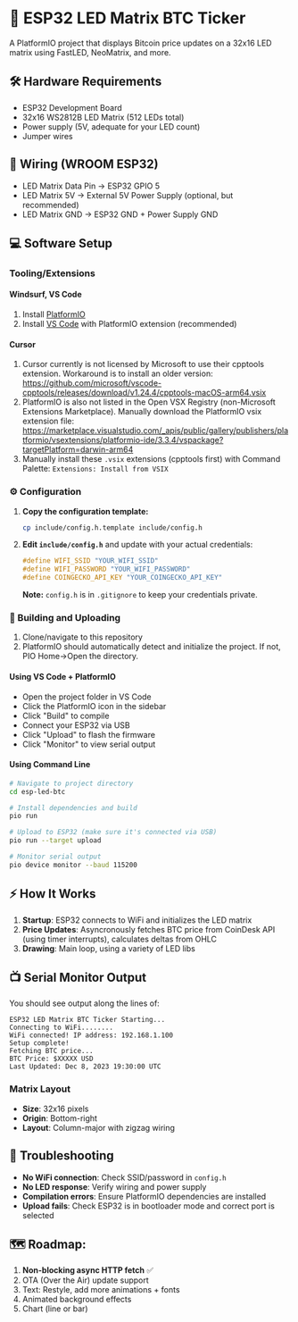 # 🚀 ESP32 LED Matrix BTC Ticker

A PlatformIO project that displays Bitcoin price updates on a 32x16 LED matrix using FastLED, NeoMatrix, and more.

## 🛠️ Hardware Requirements

- ESP32 Development Board
- 32x16 WS2812B LED Matrix (512 LEDs total)
- Power supply (5V, adequate for your LED count)
- Jumper wires

## 🔌 Wiring (WROOM ESP32)

- LED Matrix Data Pin → ESP32 GPIO 5
- LED Matrix 5V → External 5V Power Supply (optional, but recommended)
- LED Matrix GND → ESP32 GND + Power Supply GND

## 💻 Software Setup

### Tooling/Extensions

#### Windsurf, VS Code

1. Install [PlatformIO](https://platformio.org/install)
2. Install [VS Code](https://code.visualstudio.com/) with PlatformIO extension
   (recommended)

#### Cursor

1. Cursor currently is not licensed by Microsoft to use their cpptools extension. Workaround is to install an older version: 
https://github.com/microsoft/vscode-cpptools/releases/download/v1.24.4/cpptools-macOS-arm64.vsix
2. PlatformIO is also not listed in the Open VSX Registry (non-Microsoft Extensions Marketplace). Manually download the PlatformIO vsix extension file: 
https://marketplace.visualstudio.com/_apis/public/gallery/publishers/platformio/vsextensions/platformio-ide/3.3.4/vspackage?targetPlatform=darwin-arm64
3. Manually install these `.vsix` extensions (cpptools first) with Command Palette: `Extensions: Install from VSIX`

### ⚙️ Configuration

1. **Copy the configuration template:**
   ```bash
   cp include/config.h.template include/config.h
   ```

2. **Edit `include/config.h`** and update with your actual credentials:
   ```cpp
   #define WIFI_SSID "YOUR_WIFI_SSID"
   #define WIFI_PASSWORD "YOUR_WIFI_PASSWORD"
   #define COINGECKO_API_KEY "YOUR_COINGECKO_API_KEY"
   ```

   **Note:** `config.h` is in `.gitignore` to keep your credentials private.

### 🔨 Building and Uploading

1. Clone/navigate to this repository
2. PlatformIO should automatically detect and initialize the project. If not, PIO Home->Open the directory.

#### Using VS Code + PlatformIO
- Open the project folder in VS Code
- Click the PlatformIO icon in the sidebar
- Click "Build" to compile
- Connect your ESP32 via USB
- Click "Upload" to flash the firmware
- Click "Monitor" to view serial output

#### Using Command Line
```bash
# Navigate to project directory
cd esp-led-btc

# Install dependencies and build
pio run

# Upload to ESP32 (make sure it's connected via USB)
pio run --target upload

# Monitor serial output
pio device monitor --baud 115200
```

## ⚡ How It Works

1. **Startup**: ESP32 connects to WiFi and initializes the LED matrix
2. **Price Updates**: Asyncronously fetches BTC price from CoinDesk API (using timer interrupts), calculates deltas from OHLC
3. **Drawing**: Main loop, using a variety of LED libs

## 📺 Serial Monitor Output

You should see output along the lines of:
```
ESP32 LED Matrix BTC Ticker Starting...
Connecting to WiFi........
WiFi connected! IP address: 192.168.1.100
Setup complete!
Fetching BTC price...
BTC Price: $XXXXX USD
Last Updated: Dec 8, 2023 19:30:00 UTC
```

### Matrix Layout

- **Size**: 32x16 pixels
- **Origin**: Bottom-right
- **Layout**: Column-major with zigzag wiring

## 🔧 Troubleshooting

- **No WiFi connection**: Check SSID/password in `config.h`
- **No LED response**: Verify wiring and power supply
- **Compilation errors**: Ensure PlatformIO dependencies are installed
- **Upload fails**: Check ESP32 is in bootloader mode and correct port is selected

## 🗺️ Roadmap:

1. **Non-blocking async HTTP fetch** ✅
2. OTA (Over the Air) update support
3. Text: Restyle, add more animations + fonts
4. Animated background effects
5. Chart (line or bar)